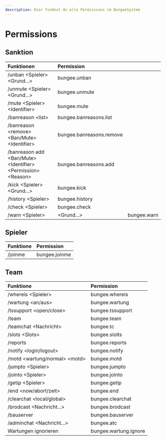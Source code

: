 ```yaml
---
description: Hier findest du alle Permissions im BungeeSystem
---
```


# Permissions

## Sanktion

| Funktionen | Permission |  |
| :--- | :--- | :--- |
| /unban &lt;Spieler&gt; &lt;Grund...&gt; | bungee.unban |  |
| /unmute &lt;Spieler&gt; &lt;Grund...&gt; | bungee.unmute |  |
| /mute &lt;Spieler&gt; &lt;Identifier&gt; | bungee.mute |  |
| /banreason &lt;list&gt; | bungee.banreasons.list |  |
| /banreason &lt;remove&gt; &lt;Ban/Mute&gt; &lt;Identifier&gt; | bungee.banreasons.remove |  |
| /banreason add &lt;Ban/Mute&gt; &lt;Identifier&gt; &lt;Permission&gt; &lt;Reason&gt; | bungee.banreasons.add |  |
| /kick &lt;Spieler&gt; &lt;Grund...&gt; | bungee.kick |  |
| /history &lt;Spieler&gt; | bungee.history |  |
| /check &lt;Spieler&gt; | bungee.check |  |
| /warn &lt;Spieler&gt; | &lt;Grund...&gt; | bungee.warn |

## Spieler

| Funktione | Permission |
| :--- | :--- |
| /joinme | bungee.joinme |

## Team

| Funktione | Permission |
| :--- | :--- |
| /whereis &lt;Spieler&gt; | bungee.whereis |
| /wartung &lt;an/aus&gt; | bungee.wartung |
| /tssupport &lt;open/close&gt; | bungee.tssupport |
| /team | bungee.team |
| /teamchat &lt;Nachricht&gt; | bungee.tc |
| /slots &lt;Slots&gt; | bungee.slolts |
| /reports | bungee.reports |
| /notify &lt;login/logout&gt; | bungee.notify |
| /motd &lt;wartung/normal&gt; &lt;motd&gt; | bungee.motd |
| /jumpto &lt;Spieler&gt; | bungee.jumpto |
| /jointo &lt;Spieler&gt; | bungee.jointo |
| /getip &lt;Spieler&gt; | bungee.getip |
| /end &lt;now/abort/zeit&gt; | bungee.end |
| /clearchat &lt;local/global&gt; | bungee.clearchat |
| /brodcast &lt;Nachricht...&gt; | bungee.brodcast |
| /bauserver | bungee.bauserver |
| /adminchat &lt;Nachricht...&gt; | bungee.atc |
| Wartungen ignorieren | bungee.wartung.ignore |

